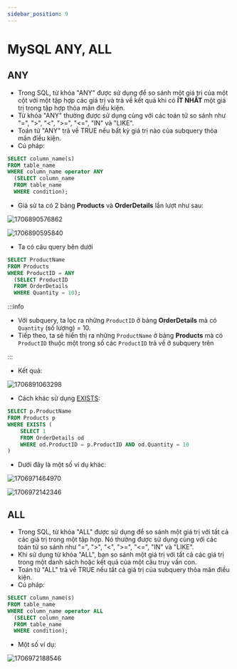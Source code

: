 ```yaml
---
sidebar_position: 9
---
```


# MySQL ANY, ALL

## ANY

- Trong SQL, từ khóa "ANY" được sử dụng để so sánh một giá trị của một cột với một tập hợp các giá trị và trả về kết quả khi có **ÍT NHẤT** một giá trị trong tập hợp thỏa mãn điều kiện.
- Từ khóa "ANY" thường được sử dụng cùng với các toán tử so sánh như "=", "\>", "\<", "\>=", "\<=", "IN" và "LIKE".
- Toán tử "ANY" trả về TRUE nếu bất kỳ giá trị nào của subquery thỏa mãn điều kiện.
- Cú pháp:

```sql
SELECT column_name(s)
FROM table_name
WHERE column_name operator ANY
  (SELECT column_name
  FROM table_name
  WHERE condition);
```

- Giả sử ta có 2 bảng **Products** và **OrderDetails** lần lượt như sau:

![1706890576862](image/sql-any-all/1706890576862.png)

![1706890595840](image/sql-any-all/1706890595840.png)

- Ta có câu query bên dưới

```sql
SELECT ProductName
FROM Products
WHERE ProductID = ANY
  (SELECT ProductID
  FROM OrderDetails
  WHERE Quantity = 10);
```

:::info

- Với subquery, ta lọc ra những `ProductID` ở bảng **OrderDetails** mà có `Quantity` (số lượng) = 10.
- Tiếp theo, ta sẽ hiển thị ra những `ProductName` ở bảng **Products** mà có `ProductID` thuộc một trong số các `ProductID` trả về ở subquery trên

:::

- Kết quả:

![1706891063298](image/sql-any-all/1706891063298.png)

- Cách khác sử dụng [EXISTS](./sql-exists):

```sql
SELECT p.ProductName
FROM Products p
WHERE EXISTS (
	SELECT 1
	FROM OrderDetails od
	WHERE od.ProductID = p.ProductID AND od.Quantity = 10
)
```

- Dưới đây là một số ví dụ khác:

![1706971464970](image/sql-any-all/1706971464970.png)

![1706972142346](image/sql-any-all/1706972142346.png)

## ALL

- Trong SQL, từ khóa "ALL" được sử dụng để so sánh một giá trị với tất cả các giá trị trong một tập hợp. Nó thường được sử dụng cùng với các toán tử so sánh như "=", "\>", "\<", "\>=", "\<=", "IN" và "LIKE".
- Khi sử dụng từ khóa "ALL", bạn so sánh một giá trị với tất cả các giá trị trong một danh sách hoặc kết quả của một câu truy vấn con.
- Toán tử "ALL" trả về TRUE nếu tất cả giá trị của subquery thỏa mãn điều kiện.
- Cú pháp:

```sql
SELECT column_name(s)
FROM table_name
WHERE column_name operator ALL
  (SELECT column_name
  FROM table_name
  WHERE condition);
```

- Một số ví dụ:

![1706972188546](image/sql-any-all/1706972188546.png)
